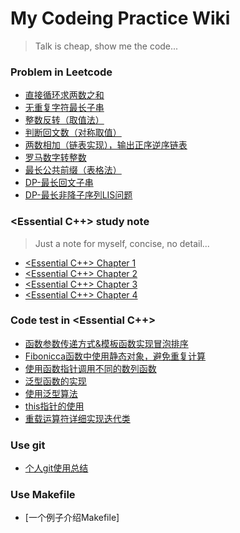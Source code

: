 # My Codeing Practice Wiki

> Talk is cheap, show me the code...

### Problem in Leetcode
- [直接循环求两数之和](code/twoNumSum.cpp)
- [无重复字符最长子串](code/repetitionChar.cpp)
- [整数反转（取值法）](code/reverseINT.cpp)
- [判断回文数（对称取值）](code/ispali.cpp)
- [两数相加（链表实现），输出正序逆序链表](code/singleListNode.cpp)
- [罗马数字转整数](code/roma2Int.cpp)
- [最长公共前缀（表格法）](code/longestPrefix.cpp)
- [DP-最长回文子串](code/longSubPali.cpp)
- [DP-最长非降子序列LIS问题](code/LIS.cpp)


### <Essential C++> study note

> Just a note for myself, concise, no detail...

- [<Essential C++> Chapter 1](./doc/Essential-chapter1.md)
- [<Essential C++> Chapter 2](./doc/Essential-chapter2.md)
- [<Essential C++> Chapter 3](./doc/Essential-chapter3.md)
- [<Essential C++> Chapter 4](./doc/Essential-chapter4.md)


### Code test in <Essential C++>
- [函数参数传递方式&模板函数实现冒泡排序](code/callFunction.cpp)
- [Fibonicca函数中使用静态对象，避免重复计算](code/fibonacci.cpp)
- [使用函数指针调用不同的数列函数](code/functionPoint.cpp)
- [泛型函数的实现](code/genericVector.cpp)
- [使用泛型算法](code/useAlgorithm.cpp)
- [this指针的使用](code/this.cpp)
- [重载运算符详细实现迭代类](code/operatorOverload/)

### Use git
- [个人git使用总结](doc/git.md)


### Use Makefile
- [一个例子介绍Makefile]
